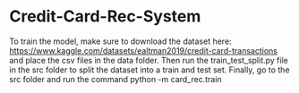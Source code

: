 # Credit-Card-Rec-System

To train the model, make sure to download the dataset here: https://www.kaggle.com/datasets/ealtman2019/credit-card-transactions and place the csv files in the data folder. Then run the train_test_split.py file in the src folder to split the dataset into a train and test set. Finally, go to the src folder and run the command python -m card_rec.train
